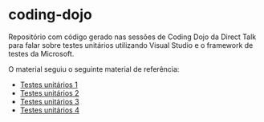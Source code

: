 coding-dojo
===========

Repositório com código gerado nas sessões de Coding Dojo da Direct Talk para falar sobre testes unitários utilizando Visual Studio e o framework de testes da Microsoft.

O material seguiu o seguinte material de referência:

 - [Testes unitários 1](https://docs.google.com/presentation/d/1kmnJDuXz5sqhc8aU43I-pK7LovlLw2CCKbjhP_e4qC0/edit#slide=id.p)
 - [Testes unitários 2](https://docs.google.com/presentation/d/1rWsqUIRtpI1fnwwUGcDybhB349lGPdSD6huFeTXhWw4/edit#slide=id.p)
 - [Testes unitários 3](https://docs.google.com/presentation/d/1pfPrO5bjAI6jXdVO6nX-32FqJRvY5LW004pN2RT-FlY/edit#slide=id.p)
 - [Testes unitários 4](https://docs.google.com/presentation/d/1kGde7wb4GgRfVkyAlNiD1uyn1vbQpxV-C4hpHxl6y-g/edit#slide=id.p)
